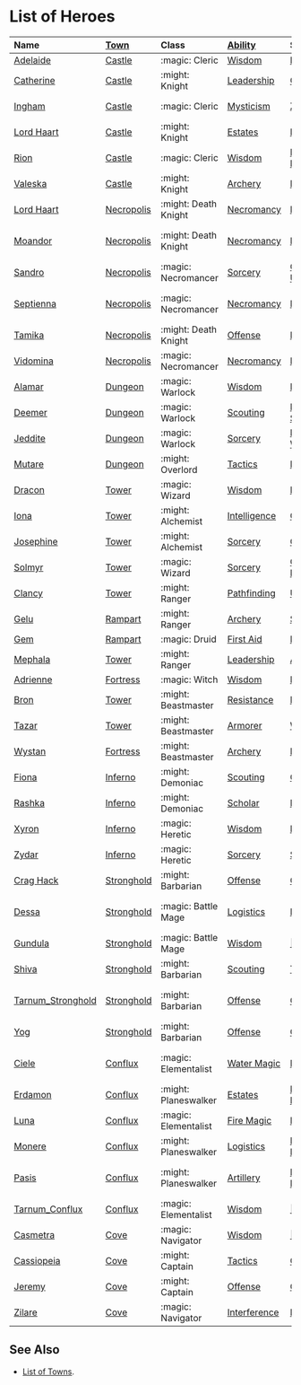 # List of Heroes


| Name | [Town](towns.md) | Class | [Ability](abilities.md) | Specialty | [Content](content.md) |
| :--- | :--- | :--- | :--- | :--- | :--- |
| [Adelaide](heroes/adelaide.md) | [Castle](towns/castle.md) | :magic: Cleric | [Wisdom](abilities/wisdom.md) | [Frost Ring](heroes/adelaide.md#specialty) | Tower |
| [Catherine](heroes/catherine.md) | [Castle](towns/castle.md) | :might: Knight | [Leadership](abilities/leadership.md) | [Crusaders](heroes/catherine.md#specialty) | Core |
| [Ingham](heroes/ingham.md) | [Castle](towns/castle.md) | :magic: Cleric | [Mysticism](abilities/mysticism.md) | [Zealots](heroes/ingham.md#specialty) | Stretch Goals |
| [Lord Haart](heroes/lord_haart_castle.md) | [Castle](towns/castle.md) | :might: Knight | [Estates](abilities/estates.md) | [Estates](heroes/lord_haart_castle.md#specialty) | Tower |
| [Rion](heroes/rion.md) | [Castle](towns/castle.md) | :magic: Cleric | [Wisdom](abilities/wisdom.md) | [Battlefield Medic](heroes/rion.md#specialty) | Core |
| [Valeska](heroes/valeska.md) | [Castle](towns/castle.md) | :might: Knight | [Archery](abilities/archery.md) | [Marksmen](heroes/valeska.md#specialty) | Stretch Goals |
| [Lord Haart](heroes/lord_haart_necropolis.md) | [Necropolis](towns/necropolis.md) | :might: Death Knight | [Necromancy](abilities/necromancy.md) | [Dread Knights](heroes/lord_haart_necropolis.md#specialty) | Tower |
| [Moandor](heroes/moandor.md) | [Necropolis](towns/necropolis.md) | :might: Death Knight | [Necromancy](abilities/necromancy.md) | [Liches](heroes/moandor.md#specialty) | Regular Stretch Goals |
| [Sandro](heroes/sandro.md) | [Necropolis](towns/necropolis.md) | :magic: Necromancer | [Sorcery](abilities/sorcery.md) | [Cloak of the Undead King](heroes/sandro.md#specialty) | Core |
| [Septienna](heroes/septienna.md) | [Necropolis](towns/necropolis.md) | :magic: Necromancer | [Necromancy](abilities/necromancy.md) | [Death Ripple](heroes/septienna.md#specialty) | Regular Stretch Goals |
| [Tamika](heroes/tamika.md) | [Necropolis](towns/necropolis.md) | :might: Death Knight | [Offense](abilities/offense.md) | [Dread Knights](heroes/tamika.md#specialty) | Core |
| [Vidomina](heroes/vidomina.md) | [Necropolis](towns/necropolis.md) | :magic: Necromancer | [Necromancy](abilities/necromancy.md) | [Necromancy](heroes/vidomina.md#specialty) | Tower |
| [Alamar](heroes/alamar.md) | [Dungeon](towns/dungeon.md) | :magic: Warlock | [Wisdom](abilities/wisdom.md) | [Resurrection](heroes/alamar.md#specialty) | Core |
| [Deemer](heroes/deemer.md) | [Dungeon](towns/dungeon.md) | :magic: Warlock | [Scouting](abilities/scouting.md) | [Meteor Shower](heroes/deemer.md#specialty) | Tower |
| [Jeddite](heroes/jeddite.md) | [Dungeon](towns/dungeon.md) | :magic: Warlock | [Sorcery](abilities/sorcery.md) | [Mysterious Warlock](heroes/jeddite.md#specialty) | Tower |
| [Mutare](heroes/mutare.md) | [Dungeon](towns/dungeon.md) | :might: Overlord | [Tactics](abilities/tactics.md) | [Dragons](heroes/mutare.md#specialty) | Core |
| [Dracon](heroes/dracon.md) | [Tower](towns/tower.md) | :magic: Wizard | [Wisdom](abilities/wisdom.md) | [Enchanters](heroes/dracon.md#specialty) | Tower |
| [Iona](heroes/iona.md) | [Tower](towns/tower.md) | :might: Alchemist | [Intelligence](abilities/intelligence.md) | [Genies](heroes/iona.md#specialty) | Tower |
| [Josephine](heroes/josephine.md) | [Tower](towns/tower.md) | :might: Alchemist | [Sorcery](abilities/sorcery.md) | [Golems](heroes/josephine.md#specialty) | Tower |
| [Solmyr](heroes/solmyr.md) | [Tower](towns/tower.md) | :magic: Wizard | [Sorcery](abilities/sorcery.md) | [Chain Lightning](heroes/solmyr.md#specialty) | Tower |
| [Clancy](heroes/clancy.md) | [Tower](towns/tower.md) | :might: Ranger | [Pathfinding](abilities/pathfinding.md) | [Unicorns](heroes/clancy.md#specialty) | Tower |
| [Gelu](heroes/gelu.md) | [Rampart](towns/rampart.md) | :might: Ranger | [Archery](abilities/archery.md) | [Sharpshooters](heroes/gelu.md#specialty) | Rampart |
| [Gem](heroes/gem.md) | [Rampart](towns/rampart.md) | :magic: Druid | [First Aid](abilities/first_aid.md) | [First Aid](heroes/gem.md#specialty) | Rampart |
| [Mephala](heroes/mephala.md) | [Tower](towns/tower.md) | :might: Ranger | [Leadership](abilities/leadership.md) | [Armorer](heroes/mephala.md#specialty) | Tower |
| [Adrienne](heroes/adrienne.md) | [Fortress](towns/fortress.md) | :magic: Witch | [Wisdom](abilities/wisdom.md) | [Fire Magic](heroes/adrienne.md#specialty) | Fortress |
| [Bron](heroes/bron.md) | [Tower](towns/tower.md) | :might: Beastmaster | [Resistance](abilities/resistance.md) | [Basilisks](heroes/bron.md#specialty) | Tower |
| [Tazar](heroes/tazar.md) | [Tower](towns/tower.md) | :might: Beastmaster | [Armorer](abilities/armorer.md) | [War Hero](heroes/tazar.md#specialty) | Tower |
| [Wystan](heroes/wystan.md) | [Fortress](towns/fortress.md) | :might: Beastmaster | [Archery](abilities/archery.md) | [Lizardmen](heroes/wystan.md#specialty) | Fortress |
| [Fiona](heroes/fiona.md) | [Inferno](towns/inferno.md) | :might: Demoniac | [Scouting](abilities/scouting.md) | [Cerberi](heroes/fiona.md#specialty) | Inferno |
| [Rashka](heroes/rashka.md) | [Inferno](towns/inferno.md) | :might: Demoniac | [Scholar](abilities/scholar.md) | [Efreet](heroes/rashka.md#specialty) | Inferno |
| [Xyron](heroes/xyron.md) | [Inferno](towns/inferno.md) | :magic: Heretic | [Wisdom](abilities/wisdom.md) | [Inferno](heroes/xyron.md#specialty) | Inferno |
| [Zydar](heroes/zydar.md) | [Inferno](towns/inferno.md) | :magic: Heretic | [Sorcery](abilities/sorcery.md) | [Sorcery](heroes/zydar.md#specialty) | Inferno |
| [Crag Hack](heroes/crag_hack.md) | [Stronghold](towns/stronghold.md) | :might: Barbarian | [Offense](abilities/offense.md) | [Offense](heroes/crag_hack.md#specialty) | Stronghold |
| [Dessa](heroes/dessa.md) | [Stronghold](towns/stronghold.md) | :magic: Battle Mage | [Logistics](abilities/logistics.md) | [Logistics](heroes/dessa.md#specialty) | Regular Stretch Goals |
| [Gundula](heroes/gundula.md) | [Stronghold](towns/stronghold.md) | :magic: Battle Mage | [Wisdom](abilities/wisdom.md) | [🚧](heroes/gundula.md#specialty) | Stronghold |
| [Shiva](heroes/shiva.md) | [Stronghold](towns/stronghold.md) | :might: Barbarian | [Scouting](abilities/scouting.md) | [Thunderbirds](heroes/shiva.md#specialty) | Stronghold |
| [Tarnum_Stronghold](heroes/tarnum_stronghold.md) | [Stronghold](towns/stronghold.md) | :might: Barbarian | [Offense](abilities/offense.md) | [Offense](heroes/tarnum_stronghold.md#specialty) | Regular Stretch Goals |
| [Yog](heroes/yog.md) | [Stronghold](towns/stronghold.md) | :might: Barbarian | [Offense](abilities/offense.md) | [Cyclops](heroes/yog.md#specialty) | Stronghold |
| [Ciele](heroes/ciele.md) | [Conflux](towns/conflux.md) | :magic: Elementalist | [Water Magic](abilities/water_magic.md) | [Magic Arrow](heroes/ciele.md#specialty) | Regular Stretch Goals |
| [Erdamon](heroes/erdamon.md) | [Conflux](towns/conflux.md) | :might: Planeswalker | [Estates](abilities/estates.md) | [Magma Elementals](heroes/erdamon.md#specialty) | Conflux |
| [Luna](heroes/luna.md) | [Conflux](towns/conflux.md) | :magic: Elementalist | [Fire Magic](abilities/fire_magic.md) | [Fire Wall](heroes/luna.md#specialty) | Conflux |
| [Monere](heroes/monere.md) | [Conflux](towns/conflux.md) | :might: Planeswalker | [Logistics](abilities/logistics.md) | [Magic Elementals](heroes/monere.md#specialty) | Conflux |
| [Pasis](heroes/pasis.md) | [Conflux](towns/conflux.md) | :might: Planeswalker | [Artillery](abilities/artillery.md) | [Magic Elementals](heroes/pasis.md#specialty) | Regular Stretch Goals |
| [Tarnum_Conflux](heroes/tarnum_conflux.md) | [Conflux](towns/conflux.md) | :magic: Elementalist | [Wisdom](abilities/wisdom.md) | [🚧](heroes/tarnum_conflux.md#specialty) | Conflux |
| [Casmetra](heroes/casmetra.md) | [Cove](towns/cove.md) | :magic: Navigator | [Wisdom](abilities/wisdom.md) | [🚧](heroes/casmetra.md#specialty) | Cove |
| [Cassiopeia](heroes/cassiopeia.md) | [Cove](towns/cove.md) | :might: Captain | [Tactics](abilities/tactics.md) | [Oceanids](heroes/cassiopeia.md#specialty) | Cove |
| [Jeremy](heroes/jeremy.md) | [Cove](towns/cove.md) | :might: Captain | [Offense](abilities/offense.md) | [Cannon](heroes/jeremy.md#specialty) | Cove |
| [Zilare](heroes/zilare.md) | [Cove](towns/cove.md) | :magic: Navigator | [Interference](abilities/interference.md) | [Forgetfulness](heroes/zilare.md#specialty) | Cove |


## See Also

- [List of Towns](towns.md).